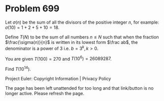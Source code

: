 #   Problem 699

   Let $\sigma(n)$ be the sum of all the divisors of the positive integer
   $n$, for example:
   $\sigma(10) = 1+2+5+10 = 18$.

   Define $T(N)$ to be the sum of all numbers $n \le N$ such that when the
   fraction $\frac{\sigma(n)}{n}$ is written in its lowest form $\frac ab$,
   the denominator is a power of 3 i.e. $b = 3^k, k > 0$.

   You are given $T(100) = 270$ and $T(10^6) = 26089287$.

   Find $T(10^{14})$.

   Project Euler: Copyright Information | Privacy Policy

   The page has been left unattended for too long and that link/button is no
   longer active. Please refresh the page.
